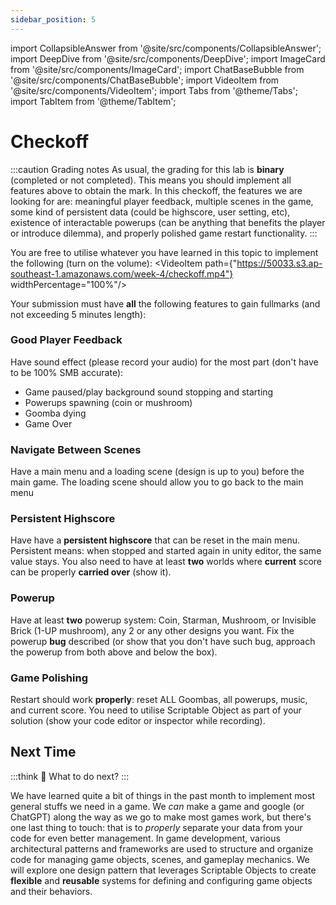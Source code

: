```yaml
---
sidebar_position: 5
---
```


import CollapsibleAnswer from '@site/src/components/CollapsibleAnswer';
import DeepDive from '@site/src/components/DeepDive';
import ImageCard from '@site/src/components/ImageCard';
import ChatBaseBubble from '@site/src/components/ChatBaseBubble';
import VideoItem from '@site/src/components/VideoItem';
import Tabs from '@theme/Tabs';
import TabItem from '@theme/TabItem';

# Checkoff

:::caution Grading notes
As usual, the grading for this lab is **binary** (completed or not completed). This means you should implement <span className="orange-bold">all features</span> above to obtain the mark. In this checkoff, the features we are looking for are: meaningful player feedback, multiple scenes in the game, some kind of persistent data (could be highscore, user setting, etc), existence of interactable powerups (can be anything that benefits the player or introduce dilemma), and properly polished game restart functionality.
:::

You are free to utilise whatever you have learned in this topic to implement the following (turn on the volume):
<VideoItem path={"https://50033.s3.ap-southeast-1.amazonaws.com/week-4/checkoff.mp4"} widthPercentage="100%"/>

Your submission must have **all** the following features to gain fullmarks (and not exceeding 5 minutes length):

### Good Player Feedback

Have sound effect (please record your audio) for the most part (don't have to be 100% SMB accurate):

- Game paused/play background sound stopping and starting
- Powerups spawning (coin or mushroom)
- Goomba dying
- Game Over

### Navigate Between Scenes

Have a main menu and a loading scene (design is up to you) before the main game. The loading scene should allow you to go back to the main menu

### Persistent Highscore

Have have a **persistent highscore** that can be reset in the main menu. Persistent means: when stopped and started again in unity editor, the same value stays. You also need to have at least **two** worlds where **current** score can be properly **carried over** (show it).

### Powerup

Have at least **two** powerup system: Coin, Starman, Mushroom, or Invisible Brick (1-UP mushroom), any 2 or any other designs you want. Fix the powerup **bug** described (or show that you don't have such bug, approach the powerup from both above and below the box).

### Game Polishing

Restart should work **properly**: reset ALL Goombas, all powerups, music, and current score. You need to utilise Scriptable Object as part of your solution (show your code editor or inspector while recording).

## Next Time

:::think 🤔
What to do next?
:::

We have learned quite a bit of things in the past month to implement most general stuffs we need in a game. We _can_ make a game and google (or ChatGPT) along the way as we go to make most games work, but there's one last thing to touch: that is to _properly_ separate your data from your code for even better management. In game development, various architectural patterns and frameworks are used to structure and organize code for managing game objects, scenes, and gameplay mechanics. We will explore one design pattern that leverages Scriptable Objects to create **flexible** and **reusable** systems for defining and configuring game objects and their behaviors.
